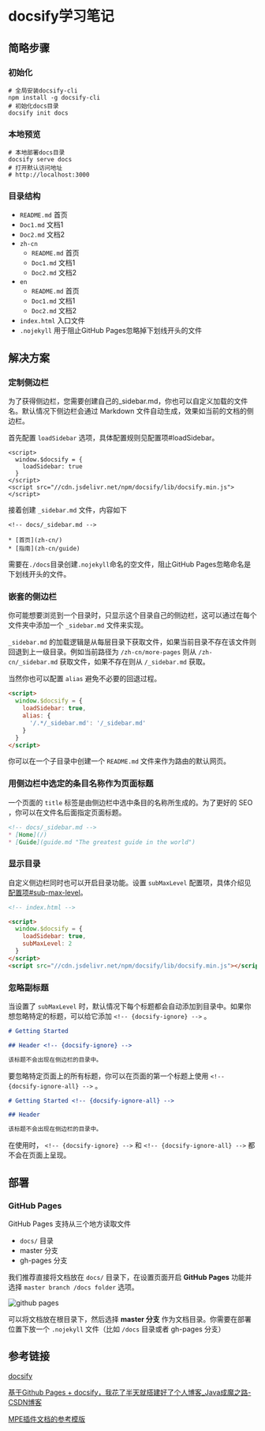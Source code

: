 # docsify学习笔记

## 简略步骤

### 初始化

```
# 全局安装docsify-cli
npm install -g docsify-cli
# 初始化docs目录
docsify init docs
```

### 本地预览

```
# 本地部署docs目录
docsify serve docs
# 打开默认访问地址
# http://localhost:3000 
```

### 目录结构

* `README.md` 首页
* `Doc1.md` 文档1
* `Doc2.md` 文档2
* `zh-cn`
  * `README.md` 首页
  * `Doc1.md` 文档1
  * `Doc2.md` 文档2
* `en`
  * `README.md` 首页
  * `Doc1.md` 文档1
  * `Doc2.md` 文档2
* `index.html` 入口文件
* `.nojekyll` 用于阻止GitHub Pages忽略掉下划线开头的文件

## 解决方案

### 定制侧边栏

为了获得侧边栏，您需要创建自己的_sidebar.md，你也可以自定义加载的文件名。默认情况下侧边栏会通过 Markdown 文件自动生成，效果如当前的文档的侧边栏。

首先配置 `loadSidebar` 选项，具体配置规则见配置项#loadSidebar。

<!-- index.html -->

```
<script>
  window.$docsify = {
    loadSidebar: true
  }
</script>
<script src="//cdn.jsdelivr.net/npm/docsify/lib/docsify.min.js"></script>
```

接着创建 `_sidebar.md` 文件，内容如下

```
<!-- docs/_sidebar.md -->

* [首页](zh-cn/)
* [指南](zh-cn/guide)
```

需要在`./docs`目录创建`.nojekyll`命名的空文件，阻止GitHub Pages忽略命名是下划线开头的文件。

### 嵌套的侧边栏

你可能想要浏览到一个目录时，只显示这个目录自己的侧边栏，这可以通过在每个文件夹中添加一个 `_sidebar.md` 文件来实现。

`_sidebar.md` 的加载逻辑是从每层目录下获取文件，如果当前目录不存在该文件则回退到上一级目录。例如当前路径为 `/zh-cn/more-pages` 则从 `/zh-cn/_sidebar.md` 获取文件，如果不存在则从 `/_sidebar.md` 获取。

当然你也可以配置 `alias` 避免不必要的回退过程。

```html
<script>
  window.$docsify = {
    loadSidebar: true,
    alias: {
      '/.*/_sidebar.md': '/_sidebar.md'
    }
  }
</script>
```

你可以在一个子目录中创建一个 `README.md` 文件来作为路由的默认网页。

### 用侧边栏中选定的条目名称作为页面标题

一个页面的 `title` 标签是由侧边栏中选中条目的名称所生成的。为了更好的 SEO ，你可以在文件名后面指定页面标题。

```markdown
<!-- docs/_sidebar.md -->
* [Home](/)
* [Guide](guide.md "The greatest guide in the world")
```

### 显示目录

自定义侧边栏同时也可以开启目录功能。设置 `subMaxLevel` 配置项，具体介绍见 [配置项#sub-max-level](https://docsify.js.org/#/zh-cn/configuration?id=sub-max-level)。

```html
<!-- index.html -->

<script>
  window.$docsify = {
    loadSidebar: true,
    subMaxLevel: 2
  }
</script>
<script src="//cdn.jsdelivr.net/npm/docsify/lib/docsify.min.js"></script>
```

### 忽略副标题

当设置了 `subMaxLevel` 时，默认情况下每个标题都会自动添加到目录中。如果你想忽略特定的标题，可以给它添加 `<!-- {docsify-ignore} -->` 。

```markdown
# Getting Started

## Header <!-- {docsify-ignore} -->

该标题不会出现在侧边栏的目录中。
```

要忽略特定页面上的所有标题，你可以在页面的第一个标题上使用 `<!-- {docsify-ignore-all} -->` 。

```markdown
# Getting Started <!-- {docsify-ignore-all} -->

## Header

该标题不会出现在侧边栏的目录中。
```

在使用时， `<!-- {docsify-ignore} -->` 和 `<!-- {docsify-ignore-all} -->` 都不会在页面上呈现。

## 部署

### GitHub Pages

GitHub Pages 支持从三个地方读取文件

- `docs/` 目录
- master 分支
- gh-pages 分支

我们推荐直接将文档放在 `docs/` 目录下，在设置页面开启 **GitHub Pages** 功能并选择 `master branch /docs folder` 选项。

![github pages](https://docsify.js.org/_images/deploy-github-pages.png)

可以将文档放在根目录下，然后选择 **master 分支** 作为文档目录。你需要在部署位置下放一个 `.nojekyll` 文件（比如 `/docs` 目录或者 gh-pages 分支）

## 参考链接

[docsify](https://docsify.js.org/#/zh-cn/)

[基于Github Pages + docsify，我花了半天就搭建好了个人博客_Java成魔之路-CSDN博客](https://blog.csdn.net/m0_37965018/article/details/103841362)

[MPE插件文档的参考模版](https://github.com/shd101wyy/markdown-preview-enhanced/tree/master/docs)